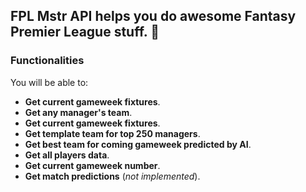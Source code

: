 ## FPL Mstr API helps you do awesome Fantasy Premier League stuff. 🚀

### Functionalities

You will be able to:

* **Get current gameweek fixtures**.
* **Get any manager's team**.
* **Get current gameweek fixtures**.
* **Get template team for top 250 managers**.
* **Get best team for coming gameweek predicted by AI**.
* **Get all players data**.
* **Get current gameweek number**.
* **Get match predictions** (_not implemented_).